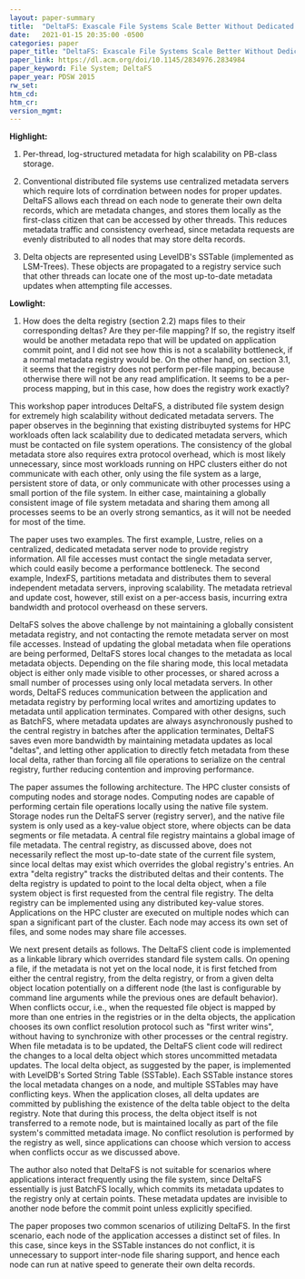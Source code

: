 ```yaml
---
layout: paper-summary
title:  "DeltaFS: Exascale File Systems Scale Better Without Dedicated Servers"
date:   2021-01-15 20:35:00 -0500
categories: paper
paper_title: "DeltaFS: Exascale File Systems Scale Better Without Dedicated Servers"
paper_link: https://dl.acm.org/doi/10.1145/2834976.2834984
paper_keyword: File System; DeltaFS
paper_year: PDSW 2015
rw_set:
htm_cd:
htm_cr:
version_mgmt:
---
```


**Highlight:**

1. Per-thread, log-structured metadata for high scalability on PB-class storage.

2. Conventional distributed file systems use centralized metadata servers which require lots of corrdination between
   nodes for proper updates. DeltaFS allows each thread on each node to generate their own delta records, which are
   metadata changes, and stores them locally as the first-class citizen that can be accessed by other threads.
   This reduces metadata traffic and consistency overhead, since metadata requests are evenly distributed to all
   nodes that may store delta records. 

3. Delta objects are represented using LevelDB's SSTable (implemented as LSM-Trees). These objects are propagated
   to a registry service such that other threads can locate one of the most up-to-date metadata updates when
   attempting file accesses.

**Lowlight:**

1. How does the delta registry (section 2.2) maps files to their corresponding deltas? Are they per-file mapping?
   If so, the registry itself would be another metadata repo that will be updated on application commit point,
   and I did not see how this is not a scalability bottleneck, if a normal metadata registry would be.
   On the other hand, on section 3.1, it seems that the registry does not perform per-file mapping, because otherwise
   there will not be any read amplification. It seems to be a per-process mapping, but in this case, how does the
   registry work exactly?

This workshop paper introduces DeltaFS, a distributed file system design for extremely high scalability without
dedicated metadata servers. The paper observes in the beginning that existing distribuyted systems for HPC workloads
often lack scalability due to dedicated metadata servers, which must be contacted on file system operations. The
consistency of the global metadata store also requires extra protocol overhead, which is most likely unnecessary,
since most workloads running on HPC clusters either do not communicate with each other, only using the file system
as a large, persistent store of data, or only communicate with other processes using a small portion of the file system.
In either case, maintaining a globally consistent image of file system metadata and sharing them among all processes
seems to be an overly strong semantics, as it will not be needed for most of the time.

The paper uses two examples. The first example, Lustre, relies on a centralized, dedicated metadata server node to 
provide registry information. All file accesses must contact the single metadata server, which could easily become
a performance bottleneck. The second example, IndexFS, partitions metadata and distributes them to several
independent metadata servers, inproving scalability. The metadata retrieval and update cost, however, still exist
on a per-access basis, incurring extra bandwidth and protocol overheasd on these servers.

DeltaFS solves the above challenge by not maintaining a globally consistent metadata registry, and not contacting the
remote metadata server on most file accesses. Instead of updating the global metadata when file operations are being
performed, DeltaFS stores local changes to the metadata as local metadata objects. Depending on the file sharing mode,
this local metadata object is either only made visible to other processes, or shared across a small number of processes
using only local metadata servers. In other words, DeltaFS reduces communication between the application and metadata
registry by performing local writes and amortizing updates to metadata until application terminates. Compared with 
other designs, such as BatchFS, where metadata updates are always asynchronously pushed to the central registry
in batches after the application terminates, DeltaFS saves even more bandwidth by maintaining metadata updates as 
local "deltas", and letting other application to directly fetch metadata from these local delta, rather than forcing
all file operations to serialize on the central registry, further reducing contention and improving performance.

The paper assumes the following architecture. The HPC cluster consists of computing nodes and storage nodes. Computing
nodes are capable of performing certain file operations locally using the native file system. Storage nodes run the 
DeltaFS server (registry server), and the native file system is only used as a key-value object store, where objects
can be data segments or file metadata.
A central file registry maintains a global image of file metadata. The central registry, as discussed above, does not 
necessarily reflect the most up-to-date state of the current file system, since local deltas may exist which overrides
the global registry's entries.
An extra "delta registry" tracks the distributed deltas and their contents. The delta registry is updated to point to
the local delta object, when a file system object is first requested from the central file registry.
The delta registry can be implemented using any distributed key-value stores.
Applications on the HPC cluster are executed on multiple nodes which can span a significant part of the cluster.
Each node may access its own set of files, and some nodes may share file accesses.

We next present details as follows. The DeltaFS client code is implemented as a linkable library which overrides
standard file system calls. On opening a file, if the metadata is not yet on the local node, it is first fetched
from either the central registry, from the delta registry, or from a given delta object location potentially on
a different node (the last is configurable by command line arguments while the previous ones are default behavior). 
When conflicts occur, i.e., when the requested file object is mapped by more than one entries in the registries or 
in the delta objects, the application chooses its own conflict resolution protocol such as "first writer wins",
without having to synchronize with other processes or the central registry. When file metadata is to be updated,
the DeltaFS client code will redirect the changes to a local delta object which stores uncommitted metadata updates.
The local delta object, as suggested by the paper, is implemented with LevelDB's Sorted String Table (SSTable).
Each SSTable instance stores the local metadata changes on a node, and multiple SSTables may have conflicting keys.
When the application closes, all delta updates are committed by publishing the existence of the delta table object
to the delta registry. Note that during this process, the delta object itself is not transferred to a remote node,
but is maintained locally as part of the file system's committed metadata image. 
No conflict resolution is performed by the registry as well, since applications can choose which version to access when 
conflicts occur as we discussed above.

The author also noted that DeltaFS is not suitable for scenarios where applications interact frequently using the file
system, since DeltaFS essentially is just BatchFS locally, which commits its metadata updates to the registry
only at certain points. These metadata updates are invisible to another node before the commit point unless explicitly
specified.

The paper proposes two common scenarios of utilizing DeltaFS. In the first scenario, each node of the application
accesses a distinct set of files. In this case, since keys in the SSTable instances do not conflict, it is unnecessary
to support inter-node file sharing support, and hence each node can run at native speed to generate their own delta
records. 

